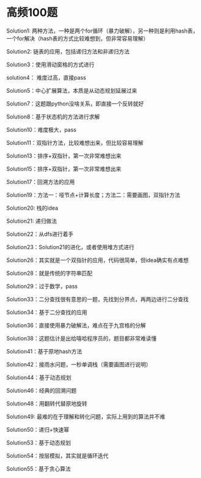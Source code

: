 # 高频100题


Solution1: 两种方法，一种是两个for循环（暴力破解），另一种则是利用hash表，一个for解决（hash表的方式比较难想到，但非常容易理解）

Solution2: 链表的应用，包括递归方法和非递归方法

Solution3：使用滑动窗格的方式进行

solution4： 难度过高，直接pass

Solution5：中心扩展算法，本质是从动态规划延展过来

Solution7：这题跟python没啥关系，即直接一个反转就好

Solution8：基于状态机的方法进行求解

Solution10：难度极大，pass

Solution11：双指针方法，比较难想出来，但比较容易理解

Solution13：排序+双指针，第一次非常难想出来

Solution15：排序+双指针，第一次非常难想出来

Solution17：回溯方法的应用

Solution19：方法一：哑节点+计算长度；方法二：需要画图，双指针方法

Solution20: 栈的idea

Solution21: 递归做法

Solution22：从dfs进行着手

Solution23：Solution21的进化，或者使用堆方式进行

Solution26：其实就是一个双指针的应用，代码很简单，但idea确实有点难想

Solution28：就是传统的字符串匹配

Solution29：过于数学，pass

Solution33：二分查找很有意思的一题，先找到分界点，再两边进行二分查找

Solution34：基于二分查找的应用

Solution36：直接使用暴力破解法，难点在于九宫格的分解

Solution38：这题估计是出给嘻哈程序员的，题目都非常难读懂

Solution41：基于原地hash方法

Solution42：接雨水问题，一秒单调栈（需要画图进行说明）

Solution44：基于动态规划

Solution46：经典的回溯问题

Solution48：用翻转代替原地旋转

Solution49: 最难的在于理解和转化问题，实际上用到的算法并不难

Solution50：递归+快速幂

Solution53：基于动态规划

Solution54：按层模拟，其实就是循环迭代

Solution55：基于贪心算法